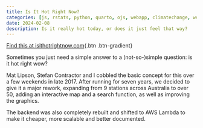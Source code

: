 ```yaml
---
title: Is It Hot Right Now?
categories: [js, rstats, python, quarto, ojs, webapp, climatechange, weather]
date: 2024-02-08
description: Is it really hot today, or does it just feel that way?
---
```


[Find this at isithotrightnow.com](https://isithotrightnow.com){.btn .btn-gradient}

Sometimes you just need a simple answer to a (not-so-)simple question: is it hot right wow?

Mat Lipson, Stefan Contractor and I cobbled the basic concept for this over a few weekends in late 2017. After running for seven years, we decided to give it a major rework, expanding from 9 stations across Australia to over 50, adding an interactive map and a search function, as well as improving the graphics.

The backend was also completely rebuilt and shifted to AWS Lambda to make it cheaper, more scalable and better documented.
